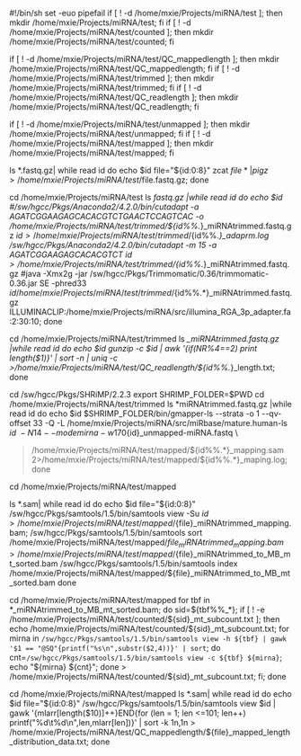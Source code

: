 #!/bin/sh
set -euo pipefail
if [ ! -d /home/mxie/Projects/miRNA/test ]; 
then mkdir /home/mxie/Projects/miRNA/test;
fi
if [ ! -d /home/mxie/Projects/miRNA/test/counted ]; 
then mkdir /home/mxie/Projects/miRNA/test/counted;
fi

if [ ! -d /home/mxie/Projects/miRNA/test/QC_mappedlength ]; 
then mkdir /home/mxie/Projects/miRNA/test/QC_mappedlength;
fi
if [ ! -d /home/mxie/Projects/miRNA/test/trimmed ]; 
then mkdir /home/mxie/Projects/miRNA/test/trimmed;
fi
if [ ! -d /home/mxie/Projects/miRNA/test/QC_readlength ]; 
then mkdir /home/mxie/Projects/miRNA/test/QC_readlength;
fi

if [ ! -d /home/mxie/Projects/miRNA/test/unmapped ]; 
then mkdir /home/mxie/Projects/miRNA/test/unmapped;
fi
if [ ! -d /home/mxie/Projects/miRNA/test/mapped ]; 
then mkdir /home/mxie/Projects/miRNA/test/mapped;
fi

ls  *.fastq.gz| while read id
do
echo $id
file="${id:0:8}"
zcat $file* | pigz > /home/mxie/Projects/miRNA/test/$file.fastq.gz; 
done

cd /home/mxie/Projects/miRNA/test
ls *fastq.gz |while read id
do
echo $id
#/sw/hgcc/Pkgs/Anaconda2/4.2.0/bin/cutadapt -a AGATCGGAAGAGCACACGTCTGAACTCCAGTCAC -o /home/mxie/Projects/miRNA/test/trimmed/${id%%.*}_miRNAtrimmed.fastq.gz $id > /home/mxie/Projects/miRNA/test/trimmed/${id%%.*}_adaprm.log
/sw/hgcc/Pkgs/Anaconda2/4.2.0/bin/cutadapt -m 15 -a AGATCGGAAGAGCACACGTCT $id > /home/mxie/Projects/miRNA/test/trimmed/${id%%.*}_miRNAtrimmed.fastq.gz
#java -Xmx2g -jar /sw/hgcc/Pkgs/Trimmomatic/0.36/trimmomatic-0.36.jar SE -phred33 $id  /home/mxie/Projects/miRNA/test/trimmed/${id%%.*}_miRNAtrimmed.fastq.gz ILLUMINACLIP:/home/mxie/Projects/miRNA/src/illumina_RGA_3p_adapter.fa:2:30:10;
done     

cd /home/mxie/Projects/miRNA/test/trimmed
ls *_miRNAtrimmed.fastq.gz |while read id
do
echo $id
gunzip -c $id | awk '{if(NR%4==2) print length($1)}' | sort -n | uniq -c >/home/mxie/Projects/miRNA/test/QC_readlength/${id%%.*}_length.txt;
done

cd /sw/hgcc/Pkgs/SHRiMP/2.2.3
export SHRIMP_FOLDER=$PWD
cd /home/mxie/Projects/miRNA/test/trimmed
ls *miRNAtrimmed.fastq.gz |while read id
do
echo $id
$SHRIMP_FOLDER/bin/gmapper-ls --strata -o 1 --qv-offset 33 -Q -L /home/mxie/Projects/miRNA/src/miRbase/mature.human-ls $id \
-N 14 --mode mirna -w 170% -E --un /home/mxie/Projects/miRNA/test/unmapped/${id}_unmapped-miRNA.fastq \
 >/home/mxie/Projects/miRNA/test/mapped/${id%%.*}_mapping.sam 2>/home/mxie/Projects/miRNA/test/mapped/${id%%.*}_maping.log;
done

cd /home/mxie/Projects/miRNA/test/mapped

ls  *.sam| while read id
do
echo $id
file="${id:0:8}"
/sw/hgcc/Pkgs/samtools/1.5/bin/samtools view -Su $id > /home/mxie/Projects/miRNA/test/mapped/${file}_miRNAtrimmed_mapping.bam;
/sw/hgcc/Pkgs/samtools/1.5/bin/samtools sort /home/mxie/Projects/miRNA/test/mapped/${file}_miRNAtrimmed_mapping.bam > /home/mxie/Projects/miRNA/test/mapped/${file}_miRNAtrimmed_to_MB_mt_sorted.bam
/sw/hgcc/Pkgs/samtools/1.5/bin/samtools index /home/mxie/Projects/miRNA/test/mapped/${file}_miRNAtrimmed_to_MB_mt_sorted.bam
done

cd /home/mxie/Projects/miRNA/test/mapped
for tbf in *_miRNAtrimmed_to_MB_mt_sorted.bam; 
do sid=${tbf%%_*}; 
if [ ! -e /home/mxie/Projects/miRNA/test/counted/${sid}_mt_subcount.txt ]; 
then echo /home/mxie/Projects/miRNA/test/counted/${sid}_mt_subcount.txt; 
for mirna in `/sw/hgcc/Pkgs/samtools/1.5/bin/samtools view -h ${tbf} | gawk '$1 == "@SQ"{printf("%s\n",substr($2,4))}' | sort`; do cnt=`/sw/hgcc/Pkgs/samtools/1.5/bin/samtools view -c ${tbf} ${mirna}`; echo "${mirna}	${cnt}"; 
done > /home/mxie/Projects/miRNA/test/counted/${sid}_mt_subcount.txt; fi; done

cd /home/mxie/Projects/miRNA/test/mapped
ls  *.sam| while read id
do
echo $id
file="${id:0:8}"
/sw/hgcc/Pkgs/samtools/1.5/bin/samtools view $id | gawk '{mlarr[length($10)]++}END{for (len = 1; len <=101; len++) printf("%d\t%d\n",len,mlarr[len])}' | sort -k 1n,1n  > /home/mxie/Projects/miRNA/test/QC_mappedlength/${file}_mapped_length_distribution_data.txt;
done
